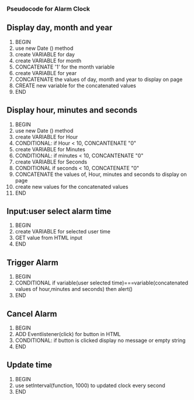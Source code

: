 ### Pseudocode for Alarm Clock

## Display day, month and year
  1. BEGIN
  2. use new Date () method
  3. create VARIABLE for day
  4. create VARIABLE for month
  5. CONCATENATE '1' for the month variable
  6. create VARIABLE for year
  7. CONCATENATE the values of day, month and year to display on page
  8. CREATE new variable for the concatenated values
  9. END
  
  ## Display hour, minutes and seconds
  1. BEGIN
  2. use new Date () method
  3. create VARIABLE for Hour
  4. CONDITIONAL: if Hour < 10, CONCANTENATE "0"
  5. create VARIABLE for Minutes
  6. CONDITIONAL: if minutes < 10, CONCANTENATE "0"
  7. create VARIABLE for Seconds
  8. CONDITIONAL if seconds < 10, CONCATENATE "0"
  9. CONCATENATE the values of, Hour, minutes and seconds to display on page
  10. create new values for the concatenated values
  11. END

  ## Input:user select alarm time
  1. BEGIN
  2. create VARIABLE for selected user time
  3. GET value from HTML input
  4. END

  ## Trigger Alarm
  1.  BEGIN
  2.  CONDITIONAL if variable(user selected time)===variable(concatenated values of hour,minutes and seconds) then alert()
  3.  END
  
  ## Cancel Alarm
  1. BEGIN
  2. ADD Eventlistener(click) for button in HTML
  3. CONDITIONAL: if button is clicked display no message or empty string
  4. END

  ## Update time
  1. BEGIN
  2. use setInterval(function, 1000) to updated clock every second
  3. END
  
 
  
